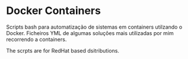 # Docker Containers

Scripts bash para automatização de sistemas em containers utilzando o Docker.
Ficheiros YML de algumas soluções mais utilizadas por mim recorrendo a containers.

The scrpts are for RedHat based dsitributions.
